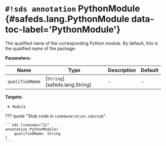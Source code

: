 # `#!sds annotation` PythonModule {#safeds.lang.PythonModule data-toc-label='PythonModule'}

The qualified name of the corresponding Python module. By default, this is the qualified name of the package.

**Parameters:**

| Name | Type | Description | Default |
|------|------|-------------|---------|
| `qualifiedName` | [`String`][safeds.lang.String] | - | - |

**Targets:**

- `Module`

??? quote "Stub code in `codeGeneration.sdsstub`"

    ```sds linenums="21"
    annotation PythonModule(
        qualifiedName: String
    )
    ```

